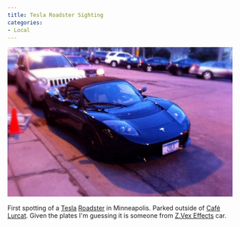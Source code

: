 ```yaml
---
title: Tesla Roadster Sighting
categories:
- Local
---
```


![](/assets/posts/2011/tesla-roadster-sighting.jpg)
  



First spotting of a [Tesla](http://www.teslamotors.com/) [Roadster](http://www.teslamotors.com/roadster) in Minneapolis. Parked outside of [Café Lurcat](http://www.cafelurcat.com/). Given the plates I'm guessing it is someone from [Z.Vex Effects](http://en.wikipedia.org/wiki/Zvex) car.
